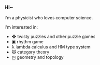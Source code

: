### Hi~
I'm a physicist who loves computer science.

I'm interested in:

- ❖ twisty puzzles and other puzzle games
- ▣ rhythm game
- λ lambda calculus and HM type system
- 🐱 category theory
- ◳ geometry and topology
